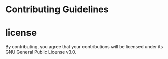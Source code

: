# Contributing Guidelines

# license
By contributing, you agree that your contributions will be licensed under its GNU General Public License v3.0.
